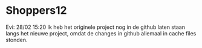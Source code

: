 # Shoppers12
 
Evi: 28/02 15:20 
Ik heb het originele project nog in de github laten staan langs het nieuwe project, omdat de changes in github allemaal in cache files stonden. 

